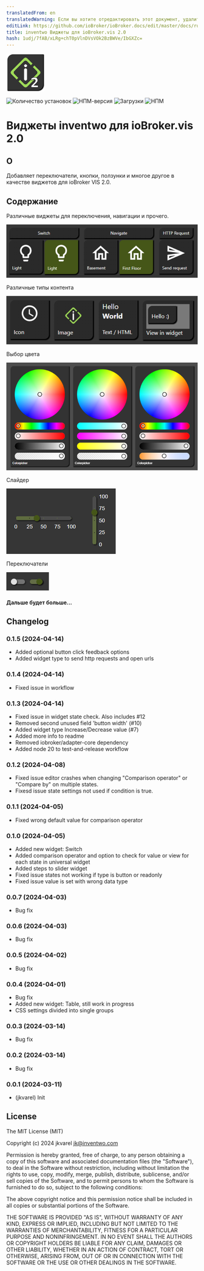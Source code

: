 ```yaml
---
translatedFrom: en
translatedWarning: Если вы хотите отредактировать этот документ, удалите поле «translatedFrom», в противном случае этот документ будет снова автоматически переведен
editLink: https://github.com/ioBroker/ioBroker.docs/edit/master/docs/ru/adapterref/iobroker.vis-2-widgets-inventwo/README.md
title: inventwo Виджеты для ioBroker.vis 2.0
hash: 1udj/7fAB/xLRg+chT0pVlnDVsVOk2BzBWVe/IbGXZc=
---
```

![Логотип](../../../en/adapterref/iobroker.vis-2-widgets-inventwo/admin/vis-2-widgets-inventwo.png)

![Количество установок](http://iobroker.live/badges/vis-2-widgets-inventwo-stable.svg)
![НПМ-версия](http://img.shields.io/npm/v/iobroker.vis-2-widgets-inventwo.svg)
![Загрузки](https://img.shields.io/npm/dm/iobroker.vis-2-widgets-inventwo.svg)
![НПМ](https://nodei.co/npm/iobroker.vis-2-widgets-inventwo.png?downloads=true)

# Виджеты inventwo для ioBroker.vis 2.0
## О
Добавляет переключатели, кнопки, ползунки и многое другое в качестве виджетов для ioBroker VIS 2.0.

## Содержание
Различные виджеты для переключения, навигации и прочего.

![Универсальный и мультивиджет Vorschau](../../../en/adapterref/iobroker.vis-2-widgets-inventwo/img/preview_universal_widget.png)

Различные типы контента

![Выбор цвета Воршау](../../../en/adapterref/iobroker.vis-2-widgets-inventwo/img/preview_content_types.png)

Выбор цвета

![Выбор цвета Воршау](../../../en/adapterref/iobroker.vis-2-widgets-inventwo/img/preview_colorpicker.png)

Слайдер

![Выбор цвета Воршау](../../../en/adapterref/iobroker.vis-2-widgets-inventwo/img/preview_sliders.png)

Переключатели

![Выбор цвета Воршау](../../../en/adapterref/iobroker.vis-2-widgets-inventwo/img/preview_switches.png)

#### Дальше будет больше...

## Changelog
<!--
    Placeholder for the next version (at the beginning of the line):
    ### **WORK IN PROGRESS**
-->
### 0.1.5 (2024-04-14)
* Added optional button click feedback options
* Added widget type to send http requests and open urls

### 0.1.4 (2024-04-14)
* Fixed issue in workflow

### 0.1.3 (2024-04-14)
* Fixed issue in widget state check. Also includes #12
* Removed second unused field 'button width' (#10)
* Added widget type Increase/Decrease value (#7)
* Added more info to readme
* Removed iobroker/adapter-core dependency
* Added node 20 to test-and-release workflow

### 0.1.2 (2024-04-08)
* Fixed issue editor crashes when changing "Comparison operator" or "Compare by" on multiple states.
* Fixesd issue state settings not used if condition is true.

### 0.1.1 (2024-04-05)
* Fixed wrong default value for comparison operator

### 0.1.0 (2024-04-05)
* Added new widget: Switch
* Added comparison operator and option to check for value or view for each state in universal widget
* Added steps to slider widget
* Fixed issue states not working if type is button or readonly
* Fixed issue value is set with wrong data type

### 0.0.7 (2024-04-03)
* Bug fix

### 0.0.6 (2024-04-03)
* Bug fix

### 0.0.5 (2024-04-02)
* Bug fix

### 0.0.4 (2024-04-01)
* Bug fix
* Added new widget: Table, still work in progress
* CSS settings divided into single groups

### 0.0.3 (2024-03-14)
* Bug fix

### 0.0.2 (2024-03-14)
* Bug fix

### 0.0.1 (2024-03-11)
* (jkvarel) Init

## License
The MIT License (MIT)

Copyright (c) 2024 jkvarel <jk@inventwo.com>

Permission is hereby granted, free of charge, to any person obtaining a copy
of this software and associated documentation files (the "Software"), to deal
in the Software without restriction, including without limitation the rights
to use, copy, modify, merge, publish, distribute, sublicense, and/or sell
copies of the Software, and to permit persons to whom the Software is
furnished to do so, subject to the following conditions:

The above copyright notice and this permission notice shall be included in
all copies or substantial portions of the Software.

THE SOFTWARE IS PROVIDED "AS IS", WITHOUT WARRANTY OF ANY KIND, EXPRESS OR
IMPLIED, INCLUDING BUT NOT LIMITED TO THE WARRANTIES OF MERCHANTABILITY,
FITNESS FOR A PARTICULAR PURPOSE AND NONINFRINGEMENT. IN NO EVENT SHALL THE
AUTHORS OR COPYRIGHT HOLDERS BE LIABLE FOR ANY CLAIM, DAMAGES OR OTHER
LIABILITY, WHETHER IN AN ACTION OF CONTRACT, TORT OR OTHERWISE, ARISING FROM,
OUT OF OR IN CONNECTION WITH THE SOFTWARE OR THE USE OR OTHER DEALINGS IN
THE SOFTWARE.
